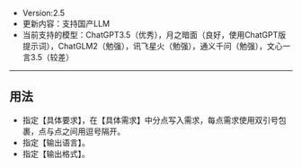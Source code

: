 - Version:2.5
- 更新内容：支持国产LLM
- 当前支持的模型：ChatGPT3.5（优秀），月之暗面（良好，使用ChatGPT版提示词），ChatGLM2（勉强），讯飞星火（勉强），通义千问（勉强），文心一言3.5（较差）

---

## 用法

- 指定【具体要求】，在【具体需求】中分点写入需求，每点需求使用双引号包裹，点与点之间用逗号隔开。
- 指定【输出语言】。
- 指定【输出格式】。
